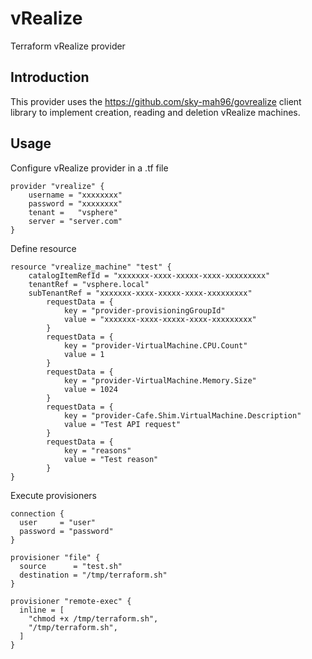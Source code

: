 # vRealize
Terraform vRealize provider

## Introduction
This provider uses the https://github.com/sky-mah96/govrealize client library to implement creation, reading and deletion vRealize machines.

## Usage
Configure vRealize provider in a .tf file
```golang
provider "vrealize" {
	username = "xxxxxxxx"
	password = "xxxxxxxx"
	tenant =   "vsphere"
	server = "server.com"
}
```
Define resource
```golang
resource "vrealize_machine" "test" {
    catalogItemRefId = "xxxxxxx-xxxx-xxxxx-xxxx-xxxxxxxxx"
    tenantRef = "vsphere.local"
    subTenantRef = "xxxxxxx-xxxx-xxxxx-xxxx-xxxxxxxxx"
		requestData = {
			key = "provider-provisioningGroupId"
			value = "xxxxxxx-xxxx-xxxxx-xxxx-xxxxxxxxx"
		}
		requestData = {
			key = "provider-VirtualMachine.CPU.Count"
			value = 1
		}
		requestData = {
			key = "provider-VirtualMachine.Memory.Size"
			value = 1024
		}
		requestData = {
			key = "provider-Cafe.Shim.VirtualMachine.Description"
			value = "Test API request"
		}
		requestData = {
			key = "reasons"
			value = "Test reason"
		}
}
```
Execute provisioners
```golang
connection {
  user     = "user"
  password = "password"
}

provisioner "file" {
  source      = "test.sh"
  destination = "/tmp/terraform.sh"
}

provisioner "remote-exec" {
  inline = [
    "chmod +x /tmp/terraform.sh",
    "/tmp/terraform.sh",
  ]
}
```
